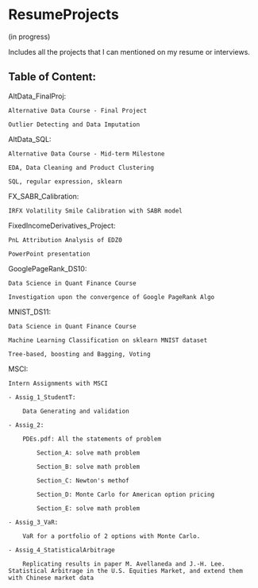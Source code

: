 # ResumeProjects
(in progress)

Includes all the projects that I can mentioned on my resume or interviews.

Table of Content:
----------------------

AltData_FinalProj: 

    Alternative Data Course - Final Project
    
    Outlier Detecting and Data Imputation
    
    
AltData_SQL:

    Alternative Data Course - Mid-term Milestone
    
    EDA, Data Cleaning and Product Clustering 
    
    SQL, regular expression, sklearn
    
    
FX_SABR_Calibration:

    IRFX Volatility Smile Calibration with SABR model
    
    
FixedIncomeDerivatives_Project:

    PnL Attribution Analysis of EDZ0
    
    PowerPoint presentation
    
    
GooglePageRank_DS10:

    Data Science in Quant Finance Course
    
    Investigation upon the convergence of Google PageRank Algo
    
    
MNIST_DS11:

    Data Science in Quant Finance Course
    
    Machine Learning Classification on sklearn MNIST dataset
    
    Tree-based, boosting and Bagging, Voting
    
    
MSCI:

    Intern Assignments with MSCI
    
    - Assig_1_StudentT:
    
        Data Generating and validation
        
    - Assig_2:
    
        PDEs.pdf: All the statements of problem
        
            Section_A: solve math problem
            
            Section_B: solve math problem
            
            Section_C: Newton's methof
            
            Section_D: Monte Carlo for American option pricing
            
            Section_E: solve math problem
            
    - Assig_3_VaR:
    
        VaR for a portfolio of 2 options with Monte Carlo.
        
    - Assig_4_StatisticalArbitrage
    
        Replicating results in paper M. Avellaneda and J.-H. Lee. Statistical Arbitrage in the U.S. Equities Market, and extend them with Chinese market data

